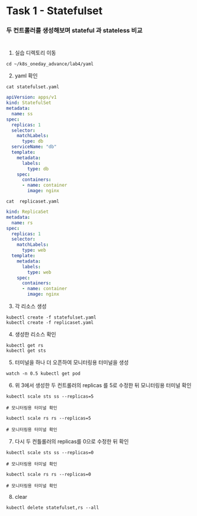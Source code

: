 # Task 1 - Statefulset

### 두 컨트롤러를 생성해보며 stateful 과 stateless 비교
#

1. 실습 디렉토리 이동
```
cd ~/k8s_oneday_advance/lab4/yaml
```

2. yaml 확인
```
cat statefulset.yaml
```
```yaml
apiVersion: apps/v1
kind: StatefulSet
metadata:
  name: ss
spec:
  replicas: 1
  selector:
    matchLabels:
      type: db
  serviceName: "db"
  template:
    metadata:
      labels:
        type: db
    spec:
      containers:
      - name: container
        image: nginx
```
```
cat  replicaset.yaml
```
```yaml
kind: ReplicaSet
metadata:
  name: rs
spec:
  replicas: 1
  selector:
    matchLabels:
      type: web
  template:
    metadata:
      labels:
        type: web
    spec:
      containers:
      - name: container
        image: nginx
```

3. 각 리소스 생성
```
kubectl create -f statefulset.yaml
kubectl create -f replicaset.yaml
```

4. 생성한 리소스 확인
```
kubectl get rs
kubectl get sts
```

5.  터미널을 하나 더 오픈하여 모니터링용 터미널을 생성
```
watch -n 0.5 kubectl get pod
```

6. 위 3에서 생성한 두 컨트롤러의 replicas 를 5로 수정한 뒤 모니터링용 터미널 확인
```
kubectl scale sts ss --replicas=5

# 모니터링용 터미널 확인

kubectl scale rs rs --replicas=5

# 모니터링용 터미널 확인
```
7. 다시 두 컨틀롤러의 replicas를 0으로 수정한 뒤 확인
```
kubectl scale sts ss --replicas=0

# 모니터링용 터미널 확인

kubectl scale rs rs --replicas=0

# 모니터링용 터미널 확인
```

8. clear
```
kubectl delete statefulset,rs --all
```
